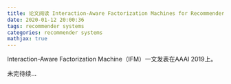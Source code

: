 ```yaml
---
title: 论文阅读 Interaction-Aware Factorization Machines for Recommender Systems
date: 2020-01-12 20:00:36
tags: recommender systems
categories: recommender systems
mathjax: true
---
```


Interaction-Aware Factorization Machine（IFM）一文发表在AAAI 2019上。

<!--more-->

未完待续...

